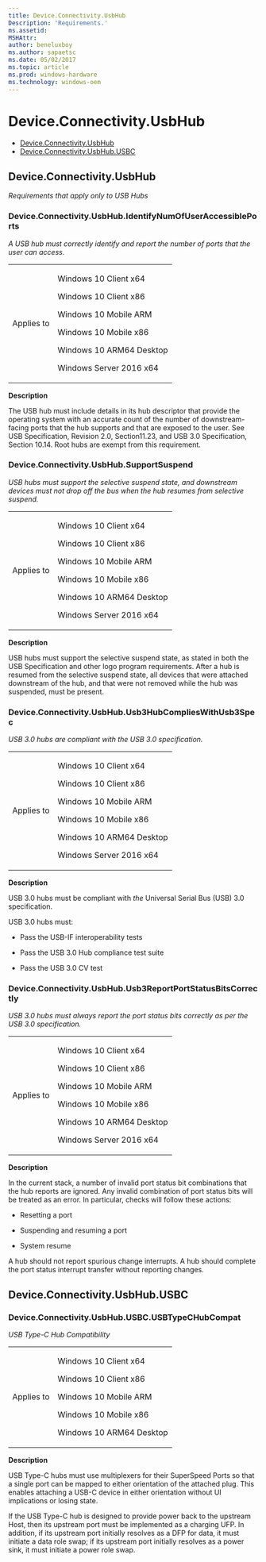 ```yaml
---
title: Device.Connectivity.UsbHub
Description: 'Requirements.'
ms.assetid: 
MSHAttr: 
author: beneluxboy
ms.author: sapaetsc
ms.date: 05/02/2017
ms.topic: article
ms.prod: windows-hardware
ms.technology: windows-oem
---
```


<!--
# Device.Connectivity.UsbHub

 - [Device.Connectivity.UsbHub](#device.connectivity.usbhub)
-->

# Device.Connectivity.UsbHub

 - [Device.Connectivity.UsbHub](#device.connectivity.usbhub)
 - [Device.Connectivity.UsbHub.USBC](#device.connectivity.usbhub.USBC)
 
<a name="device.connectivity.usbhub"></a>
## Device.Connectivity.UsbHub

*Requirements that apply only to USB Hubs*

### Device.Connectivity.UsbHub.IdentifyNumOfUserAccessiblePorts

*A USB hub must correctly identify and report the number of ports that the user can access.*

<table>
<tr>
<td>Applies to</td>
<td>
<p>Windows 10 Client x64</p>
<p>Windows 10 Client x86</p>
<p>Windows 10 Mobile ARM</p>
<p>Windows 10 Mobile x86</p>
<p>Windows 10 ARM64 Desktop</p>
<p>Windows Server 2016 x64</p>
</td></tr></table>

**Description**

The USB hub must include details in its hub descriptor that provide the operating system with an accurate count of the number of downstream-facing ports that the hub supports and that are exposed to the user. See USB Specification, Revision 2.0, Section11.23, and USB 3.0 Specification, Section 10.14. Root hubs are exempt from this requirement.

### Device.Connectivity.UsbHub.SupportSuspend

*USB hubs must support the selective suspend state, and downstream devices must not drop off the bus when the hub resumes from selective suspend.*

<table>
<tr>
<td>Applies to</td>
<td>
<p>Windows 10 Client x64</p>
<p>Windows 10 Client x86</p>
<p>Windows 10 Mobile ARM</p>
<p>Windows 10 Mobile x86</p>
<p>Windows 10 ARM64 Desktop</p>
<p>Windows Server 2016 x64</p>
</td></tr></table>

**Description**

USB hubs must support the selective suspend state, as stated in both the USB Specification and other logo program requirements. After a hub is resumed from the selective suspend state, all devices that were attached downstream of the hub, and that were not removed while the hub was suspended, must be present.

### Device.Connectivity.UsbHub.Usb3HubCompliesWithUsb3Spec

*USB 3.0 hubs are compliant with the USB 3.0 specification.*

<table>
<tr>
<td>Applies to</td>
<td>
<p>Windows 10 Client x64</p>
<p>Windows 10 Client x86</p>
<p>Windows 10 Mobile ARM</p>
<p>Windows 10 Mobile x86</p>
<p>Windows 10 ARM64 Desktop</p>
<p>Windows Server 2016 x64</p>
</td></tr></table>

**Description**

USB 3.0 hubs must be compliant with *the* Universal Serial Bus (USB) 3.0 specification. 

USB 3.0 hubs must:

-   Pass the USB-IF interoperability tests

-   Pass the USB 3.0 Hub compliance test suite

-   Pass the USB 3.0 CV test

### Device.Connectivity.UsbHub.Usb3ReportPortStatusBitsCorrectly

*USB 3.0 hubs must always report the port status bits correctly as per the USB 3.0 specification.*

<table>
<tr>
<td>Applies to</td>
<td>
<p>Windows 10 Client x64</p>
<p>Windows 10 Client x86</p>
<p>Windows 10 Mobile ARM</p>
<p>Windows 10 Mobile x86</p>
<p>Windows 10 ARM64 Desktop</p>
<p>Windows Server 2016 x64</p>
</td></tr></table>

**Description**

In the current stack, a number of invalid port status bit combinations that the hub reports are ignored. Any invalid combination of port status bits will be treated as an error. In particular, checks will follow these actions:
 

-   Resetting a port

-   Suspending and resuming a port

-   System resume

A hub should not report spurious change interrupts. A hub should complete the port status interrupt transfer without reporting changes.

<a name="device.connectivity.usbhub.usbc"></a>
## Device.Connectivity.UsbHub.USBC

### Device.Connectivity.UsbHub.USBC.USBTypeCHubCompat

*USB Type-C Hub Compatibility*

<table>
<tr>
<td>Applies to</td>
<td>
<p>Windows 10 Client x64</p>
<p>Windows 10 Client x86</p>
<p>Windows 10 Mobile ARM</p>
<p>Windows 10 Mobile x86</p>
<p>Windows 10 ARM64 Desktop</p>
</td></tr></table> 

**Description**

USB Type-C hubs must use multiplexers for their SuperSpeed Ports so that a single port can be mapped to either orientation of the attached plug. This enables attaching a USB-C device in either orientation without UI implications or losing state.

If the USB Type-C hub is designed to provide power back to the upstream Host, then its upstream port must be implemented as a charging UFP. In addition, if its upstream port initially resolves as a DFP for data, it must initiate a data role swap; if its upstream port initially resolves as a power sink, it must initiate a power role swap.

